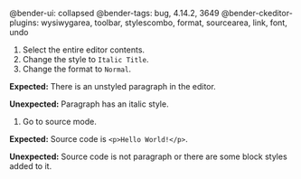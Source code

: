 @bender-ui: collapsed
@bender-tags: bug, 4.14.2, 3649
@bender-ckeditor-plugins: wysiwygarea, toolbar, stylescombo, format, sourcearea, link, font, undo

1. Select the entire editor contents.
1. Change the style to `Italic Title`.
1. Change the format to `Normal`.

  **Expected:** There is an unstyled paragraph in the editor.

  **Unexpected:** Paragraph has an italic style.

1. Go to source mode.

  **Expected:** Source code is `<p>Hello World!</p>`.

  **Unexpected:** Source code is not paragraph or there are some block styles added to it.
